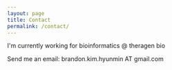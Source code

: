 ```yaml
---
layout: page
title: Contact
permalink: /contact/
---
```


I'm currently working for bioinformatics @ theragen bio

Send me an email: brandon.kim.hyunmin AT gmail.com
